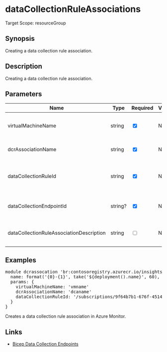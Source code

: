 ﻿# dataCollectionRuleAssociations

Target Scope: resourceGroup

## Synopsis
Creating a data collection rule association.

## Description
Creating a data collection rule association.

## Parameters
| Name | Type | Required | Validation | Default value | Description |
| -- |  -- | -- | -- | -- | -- |
| virtualMachineName | string | <input type="checkbox" checked> | None | <pre></pre> | The name of the virtual machine. |
| dcrAssociationName | string | <input type="checkbox" checked> | None | <pre></pre> | The name of the association. |
| dataCollectionRuleId | string | <input type="checkbox" checked> | None | <pre></pre> | The resource ID of the data collection rule. |
| dataCollectionEndpointId | string? | <input type="checkbox" checked> | None | <pre></pre> | The ID of a data collection endpoint. |
| dataCollectionRuleAssociationDescription | string | <input type="checkbox"> | None | <pre>'Association of data collection rule. Deleting this association will break the data collection.'</pre> | The description of the association. |

## Examples
<pre>
module dcrassocation 'br:contosoregistry.azurecr.io/insights/datacollectionruleassociations:latest' = {
  name: format('{0}-{1}', take('${deployment().name}', 60), 'dca')
  params: {
    virtualMachineName: 'vmname'
    dcrAssociationName: 'dcaname'
    dataCollectionRuleId: '/subscriptions/9f64b7b1-676f-4514-9fa2-70274c6ce423/resourceGroups/azure-azdovmss-dev/providers/Microsoft.Insights/dataCollectionRules/dcrname'
  }
}
</pre>
<p>Creates a data collection rule association in Azure Monitor.</p>

## Links
- [Bicep Data Collection Endpoints](https://learn.microsoft.com/en-us/azure/templates/microsoft.insights/datacollectionruleassociations?pivots=deployment-language-bicep)
